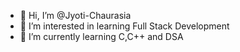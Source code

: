 - 👋 Hi, I’m @Jyoti-Chaurasia
- 👀 I’m interested in learning Full Stack Development
- 🌱 I’m currently learning C,C++ and DSA


